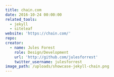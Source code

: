 ```yaml
---
title: chain.com
date: 2016-10-24 00:00:00
related_tools:
  - jekyll
  - siteleaf
website: 'https://chain.com/'
repo:
creator:
  - name: Jules Forest
    role: Design/Development
    url: 'http://github.com/julesforrest'
    twitter_username: julesforrest
image_path: /uploads/showcase-jekyll-chain.png
---
```



